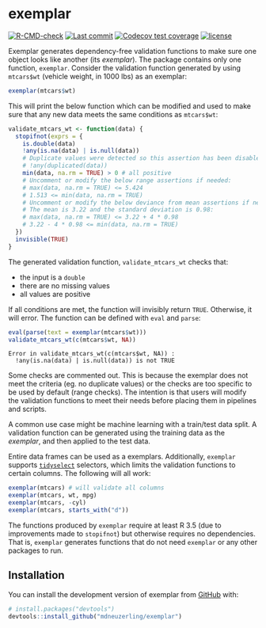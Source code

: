 # exemplar

<!-- badges: start -->

[![R-CMD-check](https://github.com/mdneuzerling/exemplar/workflows/R-CMD-check/badge.svg)](https://github.com/mdneuzerling/exemplar/actions)
[![Last commit](https://img.shields.io/github/last-commit/mdneuzerling/exemplar/main.svg)](https://github.com/mdneuzerling/exemplar/tree/main)
[![Codecov test coverage](https://codecov.io/gh/mdneuzerling/exemplar/branch/main/graph/badge.svg)](https://app.codecov.io/gh/mdneuzerling/exemplar?branch=main)
[![license](https://img.shields.io/badge/license-MIT-lightgrey.svg)](https://choosealicense.com/licenses/mit/)

<!-- badges: end -->

Exemplar generates dependency-free validation functions to make sure one object looks like another (its _exemplar_). The package contains only one function, `exemplar`. Consider the validation function generated by using `mtcars$wt` (vehicle weight, in 1000 lbs) as an exemplar:

```r
exemplar(mtcars$wt)
```

This will print the below function which can be modified and used to make sure that any new data meets the same conditions as `mtcars$wt`:

```r
validate_mtcars_wt <- function(data) {
  stopifnot(exprs = {
    is.double(data)
    !any(is.na(data) | is.null(data))
    # Duplicate values were detected so this assertion has been disabled:
    # !any(duplicated(data))
    min(data, na.rm = TRUE) > 0 # all positive
    # Uncomment or modify the below range assertions if needed:
    # max(data, na.rm = TRUE) <= 5.424
    # 1.513 <= min(data, na.rm = TRUE)
    # Uncomment or modify the below deviance from mean assertions if needed.
    # The mean is 3.22 and the standard deviation is 0.98:
    # max(data, na.rm = TRUE) <= 3.22 + 4 * 0.98
    # 3.22 - 4 * 0.98 <= min(data, na.rm = TRUE)
  })
  invisible(TRUE)
}
```

The generated validation function, `validate_mtcars_wt` checks that:

* the input is a `double`
* there are no missing values
* all values are positive

If all conditions are met, the function will invisibly return `TRUE`. Otherwise, it will error. The function can be defined with `eval` and `parse`:

```r
eval(parse(text = exemplar(mtcars$wt)))
validate_mtcars_wt(c(mtcars$wt, NA))
```
```
Error in validate_mtcars_wt(c(mtcars$wt, NA)) : 
  !any(is.na(data) | is.null(data)) is not TRUE
```

Some checks are commented out. This is because the exemplar does not meet the criteria (eg. no duplicate values) or the checks are too specific to be used by default (range checks). The intention is that users will modify the validation functions to meet their needs before placing them in pipelines and scripts.

A common use case might be machine learning with a train/test data split. A validation function can be generated using the training data as the _exemplar_, and then applied to the test data.

Entire data frames can be used as a exemplars. Additionally, `exemplar` supports [`tidyselect`](https://tidyselect.r-lib.org) selectors, which limits the validation functions to certain columns. The following will all work:

```r
exemplar(mtcars) # will validate all columns
exemplar(mtcars, wt, mpg)
exemplar(mtcars, -cyl)
exemplar(mtcars, starts_with("d"))
```

The functions produced by `exemplar` require at least R 3.5 (due to improvements made to `stopifnot`) but otherwise requires no dependencies. That is, `exemplar` generates functions that do not need `exemplar` or any other packages to run.

## Installation

You can install the development version of exemplar from [GitHub](https://github.com/) with:

```r
# install.packages("devtools")
devtools::install_github("mdneuzerling/exemplar")
```
